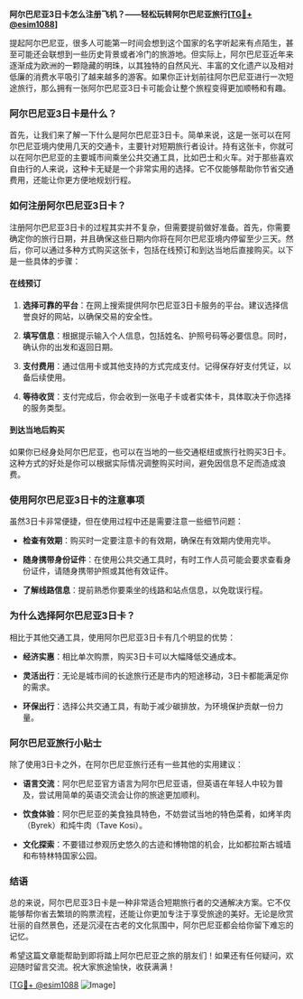 **阿尔巴尼亚3日卡怎么注册飞机？——轻松玩转阿尔巴尼亚旅行[[TG💪+ @esim1088](https://t.me/s/esim1088)]**

提起阿尔巴尼亚，很多人可能第一时间会想到这个国家的名字听起来有点陌生，甚至可能还会联想到一些历史背景或者冷门的旅游地。但实际上，阿尔巴尼亚近年来逐渐成为欧洲的一颗隐藏的明珠，以其独特的自然风光、丰富的文化遗产以及相对低廉的消费水平吸引了越来越多的游客。如果你正计划前往阿尔巴尼亚进行一次短途旅行，那么拥有一张阿尔巴尼亚3日卡可能会让整个旅程变得更加顺畅和有趣。

### 阿尔巴尼亚3日卡是什么？

首先，让我们来了解一下什么是阿尔巴尼亚3日卡。简单来说，这是一张可以在阿尔巴尼亚境内使用几天的交通卡，主要针对短期旅行者设计。持有这张卡，你就可以在阿尔巴尼亚的主要城市间乘坐公共交通工具，比如巴士和火车。对于那些喜欢自由行的人来说，这种卡无疑是一个非常实用的选择。它不仅能够帮助你节省交通费用，还能让你更方便地规划行程。

### 如何注册阿尔巴尼亚3日卡？

注册阿尔巴尼亚3日卡的过程其实并不复杂，但需要提前做好准备。首先，你需要确定你的旅行日期，并且确保这些日期内你将在阿尔巴尼亚境内停留至少三天。然后，你可以通过多种方式购买这张卡，包括在线预订和到达当地后直接购买。以下是一些具体的步骤：

#### 在线预订

1. **选择可靠的平台**：在网上搜索提供阿尔巴尼亚3日卡服务的平台。建议选择信誉良好的网站，以确保交易的安全性。
   
2. **填写信息**：根据提示输入个人信息，包括姓名、护照号码等必要信息。同时，确认你的出发和返回日期。

3. **支付费用**：通过信用卡或其他支持的方式完成支付。记得保存好支付凭证，以备后续使用。

4. **等待收货**：支付完成后，你会收到一张电子卡或者实体卡，具体取决于你选择的服务类型。

#### 到达当地后购买

如果你已经身处阿尔巴尼亚，也可以在当地的一些交通枢纽或旅行社购买3日卡。这种方式的好处是你可以根据实际情况调整购买时间，避免因信息不足而造成浪费。

### 使用阿尔巴尼亚3日卡的注意事项

虽然3日卡非常便捷，但在使用过程中还是需要注意一些细节问题：

- **检查有效期**：购买时一定要注意卡的有效期，确保在有效期内使用完毕。
  
- **随身携带身份证件**：在使用公共交通工具时，有时工作人员可能会要求查看身份证件，请随身携带护照或其他有效证件。

- **了解线路信息**：提前熟悉你要乘坐的线路和站点信息，以免耽误行程。

### 为什么选择阿尔巴尼亚3日卡？

相比于其他交通工具，使用阿尔巴尼亚3日卡有几个明显的优势：

- **经济实惠**：相比单次购票，购买3日卡可以大幅降低交通成本。
  
- **灵活出行**：无论是城市间的长途旅行还是市内的短途移动，3日卡都能满足你的需求。

- **环保出行**：选择公共交通工具，有助于减少碳排放，为环境保护贡献一份力量。

### 阿尔巴尼亚旅行小贴士

除了使用3日卡之外，在阿尔巴尼亚旅行还有一些其他的实用建议：

- **语言交流**：阿尔巴尼亚官方语言为阿尔巴尼亚语，但英语在年轻人中较为普及，尝试用简单的英语交流会让你的旅途更加顺利。

- **饮食体验**：阿尔巴尼亚的美食独具特色，不妨尝试当地的特色菜肴，如烤羊肉（Byrek）和炖牛肉（Tave Kosi）。

- **文化探索**：不要错过参观历史悠久的古迹和博物馆的机会，比如都拉斯古城墙和布特林特国家公园。

### 结语

总的来说，阿尔巴尼亚3日卡是一种非常适合短期旅行者的交通解决方案。它不仅能够帮你省去繁琐的购票流程，还能让你更加专注于享受旅途的美好。无论是欣赏壮丽的自然景色，还是沉浸在古老的文化氛围中，阿尔巴尼亚都会给你留下难忘的记忆。

希望这篇文章能帮助到即将踏上阿尔巴尼亚之旅的朋友们！如果还有任何疑问，欢迎随时留言交流。祝大家旅途愉快，收获满满！

[[TG💪+ @esim1088](https://t.me/s/esim1088) ![Image](https://i.postimg.cc/4NQfJmqS/Snipaste-2025-05-13-00-14-12.png)]